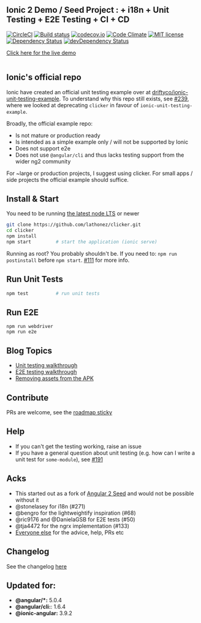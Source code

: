 ## Ionic 2 Demo / Seed Project : + i18n + Unit Testing + E2E Testing + CI + CD
[![CircleCI](https://circleci.com/gh/lathonez/clicker.svg?style=shield)](https://circleci.com/gh/lathonez/clicker) [![Build status](https://ci.appveyor.com/api/projects/status/github/lathonez/clicker?svg=true)](https://ci.appveyor.com/project/lathonez/clicker) [![codecov.io](https://codecov.io/github/lathonez/clicker/coverage.svg?branch=master)](https://codecov.io/github/lathonez/clicker?branch=master) [![Code Climate](https://codeclimate.com/github/lathonez/clicker/badges/gpa.svg)](https://codeclimate.com/github/lathonez/clicker) [![MIT license](http://img.shields.io/badge/license-MIT-brightgreen.svg)](http://opensource.org/licenses/MIT) [![Dependency Status](https://david-dm.org/lathonez/clicker/status.svg)](https://david-dm.org/lathonez/clicker) [![devDependency Status](https://david-dm.org/lathonez/clicker/dev-status.svg)](https://david-dm.org/lathonez/clicker#info=devDependencies)

[Click here for the live demo](http://lathonez.com/clicker)

<p align="center">
  <img src="http://lathonez.github.io/images/ionic2_unit_testing/clicker.gif" alt=""/>
</p>

## Ionic's official repo

Ionic have created an official unit testing example over at [driftyco/ionic-unit-testing-example](https://github.com/driftyco/ionic-unit-testing-example). To understand why this repo still exists, see [#239](https://github.com/lathonez/clicker/issues/239), where we looked at deprecating `clicker` in favour of `ionic-unit-testing-example`.

Broadly, the official example repo:

* Is not mature or production ready
* Is intended as a simple example only / will not be supported by Ionic
* Does not support e2e
* Does not use `@angular/cli` and thus lacks testing support from the wider ng2 community

For ~large or production projects, I suggest using clicker. For small apps / side projects the official example should suffice.

## Install & Start

You need to be running [the latest node LTS](https://nodejs.org/en/download/) or newer

```bash
git clone https://github.com/lathonez/clicker.git
cd clicker
npm install
npm start         # start the application (ionic serve)
```

Running as root? You probably shouldn't be. If you need to: `npm run postinstall` before `npm start`. [#111](https://github.com/lathonez/clicker/issues/111) for more info.

## Run Unit Tests
```bash
npm test          # run unit tests
```

## Run E2E
```
npm run webdriver
npm run e2e
```

## Blog Topics

* [Unit testing walkthrough](http://lathonez.com/2018/ionic-2-unit-testing/)
* [E2E testing walkthrough](http://lathonez.com/2018/ionic-2-e2e-testing/)
* [Removing assets from the APK](http://lathonez.com/2016/cordova-remove-assets/)

## Contribute
PRs are welcome, see the [roadmap sticky](https://github.com/lathonez/clicker/issues/38)

## Help

* If you can't get the testing working, raise an issue
* If you have a general question about unit testing (e.g. how can I write a unit test for `some-module`), see [#191](https://github.com/lathonez/clicker/issues/191)

## Acks

* This started out as a fork of [Angular 2 Seed](https://github.com/mgechev/angular2-seed) and would not be possible without it
* @stonelasey for i18n (#271)
* @bengro for the lightweightify inspiration (#68)
* @ric9176 and @DanielaGSB for E2E tests (#50)
* @tja4472 for the ngrx implementation (#133)
* [Everyone else](https://github.com/lathonez/clicker/graphs/contributors) for the advice, help, PRs etc

## Changelog

See the changelog [here](https://github.com/lathonez/clicker/blob/master/CHANGELOG.md)

## Updated for:

* **@angular/*:** 5.0.4
* **@angular/cli:**: 1.6.4
* **@ionic-angular:** 3.9.2
